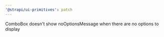 ```yaml
---
'@strapi/ui-primitives': patch
---
```


ComboBox doesn't show noOptionsMessage when there are no options to display
